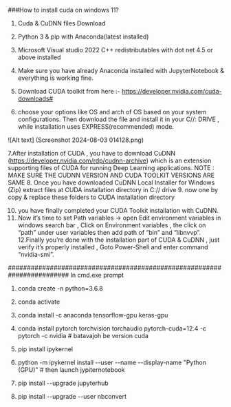 ###How to install cuda on windows 11? 

1. Cuda & CuDNN files Download

2. Python 3 & pip with Anaconda(latest installed)

3. Microsoft Visual studio 2022 C++ redistributables with dot net 4.5 or above installed
4. Make sure you have already Anaconda installed with JupyterNotebook & everything is working fine.

5. Download CUDA toolkit from here :- https://developer.nvidia.com/cuda-downloads#

6. choose your options like OS and arch of OS based on your system configurations. Then download the file and install it in your C//: DRIVE , while installation uses EXPRESS(recommended) mode.

![Alt text] (Screenshot 2024-08-03 014128.png)


7.After installation of CUDA , you have to download CuDNN (https://developer.nvidia.com/rdp/cudnn-archive) which is an extension supporting files of CUDA for running Deep Learning applications.
NOTE : MAKE SURE THE CUDNN VERSION AND CUDA TOOLKIT VERSIONS ARE SAME
8. Once you have downloaded CuDNN Local Installer for Windows (Zip) extract files at CUDA installation directory in C:// drive
9. now one by copy & replace these folders to CUDA installation directory

10. you have finally completed your CUDA Toolkit installation with CuDNN.
11. Now it’s time to set Path variables → open Edit environment variables in windows search bar , Click on Environment variables , the click on “path” under user variables then add path of “bin” and “libnvvp”.
12.Finally you’re done with the installation part of CUDA & CuDNN , just verify it’s properly installed , Goto Power-Shell and enter command “nvidia-smi”.



######################################################################## In cmd.exe prompt
1. conda create -n <myenv> python=3.6.8
2. conda activate <myenv>
3. conda install -c anaconda tensorflow-gpu keras-gpu
4. conda install pytorch torchvision torchaudio pytorch-cuda=12.4 -c pytorch -c nvidia   # batavajoh be version cuda 
5. pip install ipykernel

6. python -m ipykernel install --user --name <myenv> --display-name "Python (GPU)"    # then launch jypiternotebook
7. pip install --upgrade jupyterhub
8. pip install --upgrade --user nbconvert
